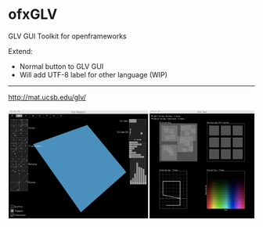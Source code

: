 # ofxGLV
GLV GUI Toolkit for openframeworks

Extend:
- Normal button to GLV GUI
- Will add UTF-8 label for other language (WIP)

----

http://mat.ucsb.edu/glv/

![alt tag](https://github.com/Geistyp/ofxGLV/blob/master/ofxaddons_thumbnail.png)

